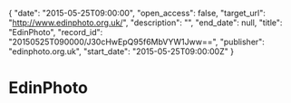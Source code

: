 {
  "date": "2015-05-25T09:00:00", 
  "open_access": false, 
  "target_url": "http://www.edinphoto.org.uk/", 
  "description": "", 
  "end_date": null, 
  "title": "EdinPhoto", 
  "record_id": "20150525T090000/J30cHwEpQ95f6MbVYW1Jww==", 
  "publisher": "edinphoto.org.uk", 
  "start_date": "2015-05-25T09:00:00Z"
}

# EdinPhoto

